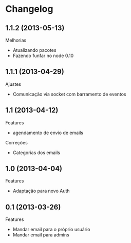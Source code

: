 Changelog
=========

## 1.1.2 (2013-05-13)

Melhorias
- Atualizando pacotes
- Fazendo funfar no node 0.10

## 1.1.1 (2013-04-29)

Ajustes
- Comunicação via socket com barramento de eventos

## 1.1 (2013-04-12)

Features
- agendamento de envio de emails

Correções
- Categorias dos emails

## 1.0 (2013-04-04)

Features
- Adaptação para novo Auth

## 0.1 (2013-03-26)

Features
- Mandar email para o próprio usuário
- Mandar email para admins
